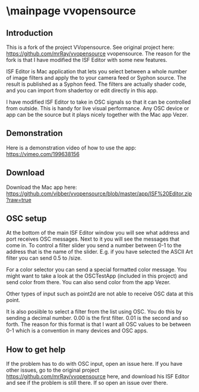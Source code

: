 \mainpage
vvopensource
============


Introduction
------------

This is a fork of the project VVopensource. See original project here: https://github.com/mrRay/vvopensource vvopensource. 
The reason for the fork is that I have modified the ISF Editor with some new features.

ISF Editor is Mac application that lets you select between a whole number of image filters and apply the to your camera feed or Syphon source. The result is published as a Syphon feed. The filters are actually shader code, and you can import from shadertoy or edit directly in this app.

I have modified ISF Editor to take in OSC signals so that it can be controlled from outside. This is handy for live visual performance. Any OSC device or app can be the source but it plays nicely together with the Mac app Vezer.

Demonstration
-------------

Here is a demonstration video of how to use the app: https://vimeo.com/199638156

Download
--------

Download the Mac app here: https://github.com/vibber/vvopensource/blob/master/app/ISF%20Editor.zip?raw=true

OSC setup
---------
At the bottom of the main ISF Editor window you will see what address and port receives OSC messages. Next to it you will see the messages that come in. To control a filter slider you send a number between 0-1 to the address that is the name of the slider. 
E.g. if you have selected the ASCII Art filter you can send 0.5 to /size. 

For a color selector you can send a special formatted color message. You might want to take a look at the OSCTestApp (included in this project) and send color from there. You can also send color from the app Vezer.

Other types of input such as point2d are not able to receive OSC data at this point.

It is also posiible to select a filter from the list using OSC. You do this by sending a decimal number. 0.00 is the first filter. 0.01 is the second and so forth. The reason for this format is that I want all OSC values to be between 0-1 which is a convention in many devices and OSC apps.

How to get help
---------------
If the problem has to do with OSC input, open an issue here. If you have other issues, go to the original project https://github.com/mrRay/vvopensource here, and download his ISF Editor and see if the problem is still there. If so open an issue over there.


